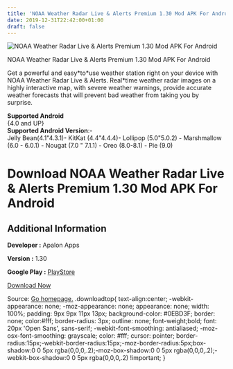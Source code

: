 ```yaml
---
title: 'NOAA Weather Radar Live & Alerts Premium 1.30 Mod APK For Android'
date: 2019-12-31T22:42:00+01:00
draft: false
---
```


![NOAA Weather Radar Live & Alerts Premium 1.30 Mod APK For Android](https://i1.wp.com/apkhome.net/wp-content/uploads/2019/11/NOAA-Weather-Radar-Live-Alerts-Premium-1.30-Mod.png "NOAA Weather Radar Live & Alerts Premium 1.30 Mod APK For Android")

  

NOAA Weather Radar Live & Alerts Premium 1.30 Mod APK For Android

Get a powerful and easy\*to\*use weather station right on your device with NOAA Weather Radar Live & Alerts. Real\*time weather radar images on a highly interactive map, with severe weather warnings, provide accurate weather forecasts that will prevent bad weather from taking you by surprise.

**Supported Android**  
{4.0 and UP}  
**Supported Android Version**:-  
Jelly Bean(4.1"4.3.1)- KitKat (4.4"4.4.4)- Lollipop (5.0"5.0.2) - Marshmallow (6.0 - 6.0.1) - Nougat (7.0 " 7.1.1) - Oreo (8.0-8.1) - Pie (9.0)

Download NOAA Weather Radar Live & Alerts Premium 1.30 Mod APK For Android
==========================================================================

Additional Information
----------------------

**Developer :** Apalon Apps

**Version :** 1.30

**Google Play :** [PlayStore](https://play.google.com/store/apps/details?id=com.apalon.weatherradar.free)

  

[Download Now](https://store4app.co/post/noaa-weather-radar-live-amp-alerts-premium-1-30-mod-apk-for-android_1573754946)

  
Source: [Go homepage.](https://store4app.co/post/noaa-weather-radar-live-amp-alerts-premium-1-30-mod-apk-for-android_1573754946) .downloadtop{ text-align:center; -webkit-appearance: none; -moz-appearance: none; appearance: none; width: 100%; padding: 9px 9px 11px 13px; background-color: #0EBD3F; border: none; color:#fff; border-radius: 3px; outline: none; font-weight;bold; font: 20px 'Open Sans', sans-serif; -webkit-font-smoothing: antialiased; -moz-osx-font-smoothing: grayscale; color: #fff; cursor: pointer; border-radius:15px;-webkit-border-radius:15px;-moz-border-radius:5px;box-shadow:0 0 5px rgba(0,0,0,.2);-moz-box-shadow:0 0 5px rgba(0,0,0,.2);-webkit-box-shadow:0 0 5px rgba(0,0,0,.2) !important; }